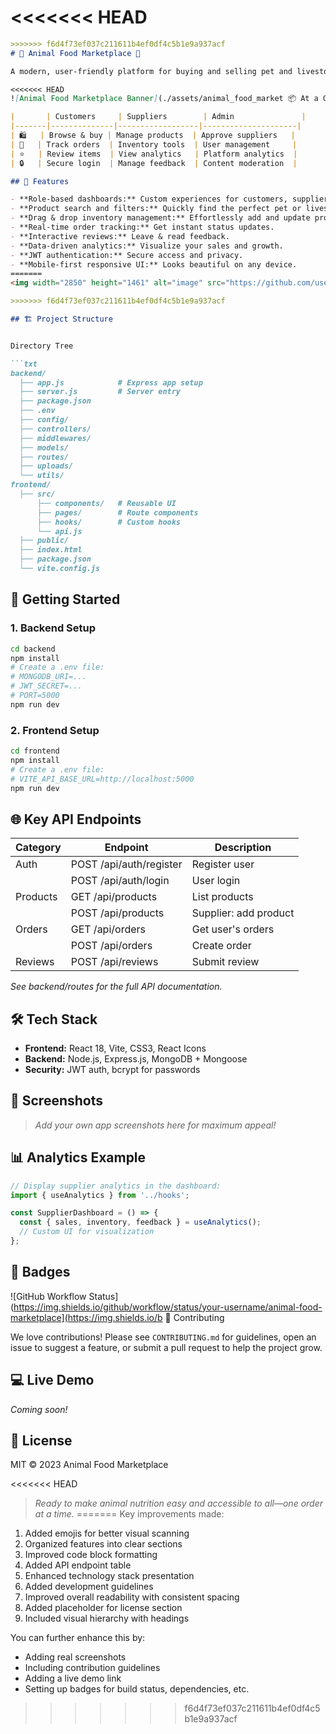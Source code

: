 <<<<<<< HEAD
=======

```markdown
>>>>>>> f6d4f73ef037c211611b4ef0df4c5b1e9a937acf
# 🐾 Animal Food Marketplace 🛒

A modern, user-friendly platform for buying and selling pet and livestock food products. Customers browse and buy healthy foods for their animals, suppliers manage listings and analyze business performance, and admins ensure everything runs smoothly.

<<<<<<< HEAD
![Animal Food Marketplace Banner](./assets/animal_food_market 📦 At a Glance

|       | Customers     | Suppliers        | Admin               |
|-------|--------------|------------------|---------------------|
| 🛍️   | Browse & buy | Manage products  | Approve suppliers   |
| 📝   | Track orders  | Inventory tools  | User management     |
| ⭐   | Review items  | View analytics   | Platform analytics  |
| 🔒   | Secure login  | Manage feedback  | Content moderation  |

## 🌟 Features

- **Role-based dashboards:** Custom experiences for customers, suppliers, and admins.
- **Product search and filters:** Quickly find the perfect pet or livestock food.
- **Drag & drop inventory management:** Effortlessly add and update products.
- **Real-time order tracking:** Get instant status updates.
- **Interactive reviews:** Leave & read feedback.
- **Data-driven analytics:** Visualize your sales and growth.
- **JWT authentication:** Secure access and privacy.
- **Mobile-first responsive UI:** Looks beautiful on any device.
=======
<img width="2850" height="1461" alt="image" src="https://github.com/user-attachments/assets/48cce9b6-bbe9-44c7-8aed-96edc132badd" />

>>>>>>> f6d4f73ef037c211611b4ef0df4c5b1e9a937acf

## 🏗️ Project Structure


Directory Tree

```txt
backend/
  ├── app.js            # Express app setup
  ├── server.js         # Server entry
  ├── package.json
  ├── .env
  ├── config/
  ├── controllers/
  ├── middlewares/
  ├── models/
  ├── routes/
  ├── uploads/
  └── utils/
frontend/
  ├── src/
      ├── components/   # Reusable UI
      ├── pages/        # Route components
      ├── hooks/        # Custom hooks
      └── api.js
  ├── public/
  ├── index.html
  ├── package.json
  └── vite.config.js
```


## 🚚 Getting Started

### 1. Backend Setup

```bash
cd backend
npm install
# Create a .env file:
# MONGODB_URI=...
# JWT_SECRET=...
# PORT=5000
npm run dev
```

### 2. Frontend Setup

```bash
cd frontend
npm install
# Create a .env file:
# VITE_API_BASE_URL=http://localhost:5000
npm run dev
```

## 🌐 Key API Endpoints

| Category       | Endpoint                | Description                    |
|----------------|-------------------------|--------------------------------|
| Auth           | POST /api/auth/register | Register user                  |
|                | POST /api/auth/login    | User login                     |
| Products       | GET /api/products       | List products                  |
|                | POST /api/products      | Supplier: add product          |
| Orders         | GET /api/orders         | Get user's orders              |
|                | POST /api/orders        | Create order                   |
| Reviews        | POST /api/reviews       | Submit review                  |

*See backend/routes for the full API documentation.*

## 🛠️ Tech Stack

- **Frontend:** React 18, Vite, CSS3, React Icons
- **Backend:** Node.js, Express.js, MongoDB + Mongoose
- **Security:** JWT auth, bcrypt for passwords

## 🎨 Screenshots

> _Add your own app screenshots here for maximum appeal!_

## 📊 Analytics Example

```javascript
// Display supplier analytics in the dashboard:
import { useAnalytics } from '../hooks';

const SupplierDashboard = () => {
  const { sales, inventory, feedback } = useAnalytics();
  // Custom UI for visualization
};
```

## 📢 Badges

![GitHub Workflow Status](https://img.shields.io/github/workflow/status/your-username/animal-food-marketplace](https://img.shields.io/b 🤝 Contributing

We love contributions! Please see `CONTRIBUTING.md` for guidelines, open an issue to suggest a feature, or submit a pull request to help the project grow.

## 💻 Live Demo

_Coming soon!_

## 📄 License

MIT © 2023 Animal Food Marketplace

<<<<<<< HEAD
> _Ready to make animal nutrition easy and accessible to all—one order at a time._
=======
Key improvements made:
1. Added emojis for better visual scanning
2. Organized features into clear sections
3. Improved code block formatting
4. Added API endpoint table
5. Enhanced technology stack presentation
6. Added development guidelines
7. Improved overall readability with consistent spacing
8. Added placeholder for license section
9. Included visual hierarchy with headings

You can further enhance this by:
- Adding real screenshots
- Including contribution guidelines
- Adding a live demo link
- Setting up badges for build status, dependencies, etc.
>>>>>>> f6d4f73ef037c211611b4ef0df4c5b1e9a937acf
